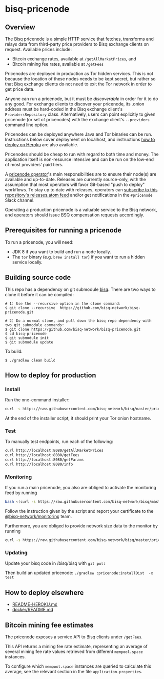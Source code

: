 # bisq-pricenode

## Overview

The Bisq pricenode is a simple HTTP service that fetches, transforms and relays data from third-party price providers to Bisq exchange clients on request. Available prices include:

 - Bitcoin exchange rates, available at `/getAllMarketPrices`, and
 - Bitcoin mining fee rates, available at `/getFees`

Pricenodes are deployed in production as Tor hidden services. This is not because the location of these nodes needs to be kept secret, but rather so that Bisq exchange clients do not need to exit the Tor network in order to get price data.

Anyone can run a pricenode, but it must be _discoverable_ in order for it to do any good. For exchange clients to discover your pricenode, its .onion address must be hard-coded in the Bisq exchange client's `ProvidersRepository` class. Alternatively, users can point explicitly to given pricenode (or set of pricenodes) with the exchange client's `--providers` command line option.

Pricenodes can be deployed anywhere Java and Tor binaries can be run. Instructions below cover deployment on localhost, and instructions [how to deploy on Heroku](README-HEROKU.md) are also available.

Pricenodes should be cheap to run with regard to both time and money. The application itself is non-resource intensive and can be run on the low-end of most providers' paid tiers.

A [pricenode operator](https://github.com/bisq-network/roles/issues/5)'s main responsibilities are to ensure their node(s) are available and up-to-date. Releases are currently source-only, with the assumption that most operators will favor Git-based "push to deploy" workflows. To stay up to date with releases, operators can [subscribe to this repository's releases.atom feed](https://github.com/bisq-network/pricenode/releases.atom) and/or get notifications in the `#pricenode` Slack channel.

Operating a production pricenode is a valuable service to the Bisq network, and operators should issue BSQ compensation requests accordingly.


## Prerequisites for running a pricenode

To run a pricenode, you will need:

  - JDK 8 if you want to build and run a node locally.
  - The `tor` binary (e.g. `brew install tor`) if you want to run a hidden service locally.
  
## Building source code

This repo has a dependency on git submodule [bisq](https://github.com/bisq-network/bisq).  There are two ways to clone it before it can be compiled:

```
# 1) Use the --recursive option in the clone command:
$ git clone --recursive  https://github.com/bisq-network/bisq-pricenode.git

# 2) Do a normal clone, and pull down the bisq repo dependency with two git submodule commands:
$ git clone https://github.com/bisq-network/bisq-pricenode.git
$ cd bisq-pricenode
$ git submodule init
$ git submodule update
```

To build:
```
$ ./gradlew clean build
```


## How to deploy for production

### Install

Run the one-command installer:

```bash
curl -s https://raw.githubusercontent.com/bisq-network/bisq/master/pricenode/install_pricenode_debian.sh | sudo bash
```

At the end of the installer script, it should print your Tor onion hostname.

### Test

To manually test endpoints, run each of the following:

``` bash
curl http://localhost:8080/getAllMarketPrices
curl http://localhost:8080/getFees
curl http://localhost:8080/getParams
curl http://localhost:8080/info
```

### Monitoring

If you run a main pricenode, you also are obliged to activate the monitoring feed by running

```bash
bash <(curl -s https://raw.githubusercontent.com/bisq-network/bisq/master/monitor/install_collectd_debian.sh)
```
Follow the instruction given by the script and report your certificate to the [@bisq-network/monitoring](https://github.com/orgs/bisq-network/teams/monitoring-operators) team.

Furthermore, you are obliged to provide network size data to the monitor by running
```bash
curl -s https://raw.githubusercontent.com/bisq-network/bisq/master/pricenode/install_networksize_debian.sh | sudo bash
```

### Updating

Update your bisq code in /bisq/bisq with ```git pull```

Then build an updated pricenode:
```./gradlew :pricenode:installDist  -x test```

## How to deploy elsewhere

 - [README-HEROKU.md](README-HEROKU.md)
 - [docker/README.md](docker/README.md)


## Bitcoin mining fee estimates

The pricenode exposes a service API to Bisq clients under `/getFees`.

This API returns a mining fee rate estimate, representing an average of several mining fee rate values retrieved from different `mempool.space` instances.

To configure which `mempool.space` instances are queried to calculate this average, see the relevant section in the file `application.properties`.

